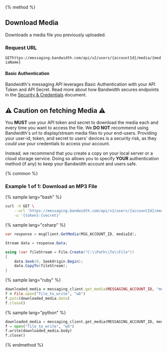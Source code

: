 {% method %}

## Download Media
Downloads a media file you previously uploaded.

### Request URL

<code class="get">GET</code>`https://messaging.bandwidth.com/api/v2/users/{accountId}/media/{mediaName}`

#### Basic Authentication

Bandwidth's messaging API leverages Basic Authentication with your API Token and API Secret. Read more about how Bandwidth secures endpoints in the [Security & Credentials](../../../guides/accountCredentials.md) document.

## ⚠️ Caution on fetching Media ⚠️

You **MUST** use your API token and secret to download the media each and every time you want to access the file.  We **DO NOT** recommend using Bandwidth's url to display/stream media files to your end-users.  Providing your user-id, token, and secret to users' devices is a security risk, as they _could_ use your credentials to access your account.

Instead, we recommend that you create a copy on your local server or a cloud storage service.  Doing so allows you to specify **YOUR** authentication method (if any) to keep your Bandwidth account and users safe.

{% common %}

### Example 1 of 1: Download an MP3 File

{% sample lang="bash" %}

```bash
curl -X GET \
    --url 'https://messaging.bandwidth.com/api/v2/users/{accountId}/media/{mediaName}' \
    -u '{token}:{secret}'
```

{% sample lang="csharp" %}

```csharp
var response = msgClient.GetMedia(MSG_ACCOUNT_ID, mediaId);

Stream data = response.Data;

using (var fileStream = File.Create("C:\\Path\\To\\File"))
{
    data.Seek(0, SeekOrigin.Begin);
    data.CopyTo(fileStream);
}
```


{% sample lang="ruby" %}

```ruby
downloaded_media = messaging_client.get_media(MESSAGING_ACCOUNT_ID, "mediaId")
f = File.open("file_to_write", "wb")
f.puts(downloaded_media.data)
f.close()
```

{% sample lang="python" %}

```python
downloaded_media = messaging_client.get_media(MESSAGING_ACCOUNT_ID, media_id)
f = open("file_to_write", "wb")
f.write(downloaded_media.body)
f.close()
```

{% endmethod %}
